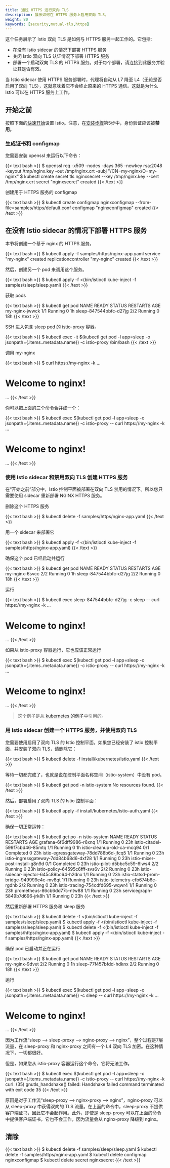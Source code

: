 ```yaml
---
title: 通过 HTTPS 进行双向 TLS
description: 展示如何在 HTTPS 服务上启用双向 TLS。
weight: 80
keywords: [security,mutual-tls,https]
---
```


这个任务展示了 Istio 双向 TLS 是如何与 HTTPS 服务一起工作的。它包括:

* 在没有 Istio sidecar 的情况下部署 HTTPS 服务
* 关闭 Istio 双向 TLS 认证情况下部署 HTTPS 服务
* 部署一个启动双向 TLS 的 HTTPS 服务。对于每个部署，请连接到此服务并验证其是否有效。

当 Istio sidecar 使用 HTTPS 服务部署时，代理将自动从 L7 降至 L4（无论是否启用了双向 TLS），这就意味着它不会终止原来的 HTTPS 通信。这就是为什么 Istio 可以在 HTTPS 服务上工作。

## 开始之前

按照下面的[快速开始](/docs/setup/kubernetes/quick-start/)设置 Istio。注意，在[安装步骤](/docs/setup/kubernetes/quick-start/#installation-steps)第5步中，身份验证应该被**禁用**。

### 生成证书和 configmap

您需要安装 openssl 来运行以下命令：

{{< text bash >}}
$ openssl req -x509 -nodes -days 365 -newkey rsa:2048 -keyout /tmp/nginx.key -out /tmp/nginx.crt -subj "/CN=my-nginx/O=my-nginx"
$ kubectl create secret tls nginxsecret --key /tmp/nginx.key --cert /tmp/nginx.crt
secret "nginxsecret" created
{{< /text >}}

创建用于 HTTPS 服务的 configmap

{{< text bash >}}
$ kubectl create configmap nginxconfigmap --from-file=samples/https/default.conf
configmap "nginxconfigmap" created
{{< /text >}}

## 在没有 Istio sidecar 的情况下部署 HTTPS 服务

本节将创建一个基于 nginx 的 HTTPS 服务。

{{< text bash >}}
$ kubectl apply -f samples/https/nginx-app.yaml
service "my-nginx" created
replicationcontroller "my-nginx" created
{{< /text >}}

然后，创建另一个 pod 来调用这个服务。

{{< text bash >}}
$ kubectl apply -f <(bin/istioctl kube-inject -f samples/sleep/sleep.yaml)
{{< /text >}}

获取 pods

{{< text bash >}}
$ kubectl get pod
NAME                              READY     STATUS    RESTARTS   AGE
my-nginx-jwwck                    1/1       Running   0          1h
sleep-847544bbfc-d27jg            2/2       Running   0          18h
{{< /text >}}

SSH 进入包含 sleep pod 的 istio-proxy 容器。

{{< text bash >}}
$ kubectl exec -it $(kubectl get pod -l app=sleep -o jsonpath={.items..metadata.name}) -c istio-proxy /bin/bash
{{< /text >}}

调用 my-nginx

{{< text bash >}}
$ curl https://my-nginx -k
...
<h1>Welcome to nginx!</h1>
...
{{< /text >}}

你可以把上面的三个命令合并成一个：

{{< text bash >}}
$ kubectl exec $(kubectl get pod -l app=sleep -o jsonpath={.items..metadata.name}) -c istio-proxy -- curl https://my-nginx -k
...
<h1>Welcome to nginx!</h1>
...
{{< /text >}}

### 使用 Istio sidecar 和禁用双向 TLS 创建 HTTPS 服务

在“开始之前”部分中，Istio 控制平面被部署在双向 TLS 禁用的情况下。所以您只需要使用 sidecar 重新部署 NGINX HTTPS 服务。

删除这个 HTTPS 服务

{{< text bash >}}
$ kubectl delete -f samples/https/nginx-app.yaml
{{< /text >}}

用一个 sidecar 来部署它

{{< text bash >}}
$ kubectl apply -f <(bin/istioctl kube-inject -f samples/https/nginx-app.yaml)
{{< /text >}}

确保这个 pod 已经启动并运行

{{< text bash >}}
$ kubectl get pod
NAME                              READY     STATUS    RESTARTS   AGE
my-nginx-6svcc                    2/2       Running   0          1h
sleep-847544bbfc-d27jg            2/2       Running   0          18h
{{< /text >}}

运行

{{< text bash >}}
$ kubectl exec sleep-847544bbfc-d27jg -c sleep -- curl https://my-nginx -k
...
<h1>Welcome to nginx!</h1>
...
{{< /text >}}

如果从 istio-proxy 容器运行，它也应该正常运行

{{< text bash >}}
$ kubectl exec $(kubectl get pod -l app=sleep -o jsonpath={.items..metadata.name}) -c istio-proxy -- curl https://my-nginx -k
...
<h1>Welcome to nginx!</h1>
...
{{< /text >}}

> 这个例子是从 [kubernetes 的例子](https://github.com/kubernetes/examples/blob/master/staging/https-nginx/README.md)中引用的。

### 用 Istio sidecar 创建一个 HTTPS 服务，并使用双向 TLS

您需要使用启用了双向 TLS 的 Istio 控制平面。如果您已经安装了 istio 控制平面，并安装了双向 TLS，请删除它：

{{< text bash >}}
$ kubectl delete -f install/kubernetes/istio.yaml
{{< /text >}}

等待一切都完成了，也就是说在控制平面名称空间（istio-system）中没有 pod。

{{< text bash >}}
$ kubectl get pod -n istio-system
No resources found.
{{< /text >}}

然后，部署启用了双向 TLS 的 Istio 控制平面：

{{< text bash >}}
$ kubectl apply -f install/kubernetes/istio-auth.yaml
{{< /text >}}

确保一切正常运转：

{{< text bash >}}
$ kubectl get po -n istio-system
NAME                                       READY     STATUS      RESTARTS   AGE
grafana-6f6dff9986-r6xnq                   1/1       Running     0          23h
istio-citadel-599f7cbd46-85mtq             1/1       Running     0          1h
istio-cleanup-old-ca-mcq94                 0/1       Completed   0          23h
istio-egressgateway-78dd788b6d-jfcq5       1/1       Running     0          23h
istio-ingressgateway-7dd84b68d6-dxf28      1/1       Running     0          23h
istio-mixer-post-install-g8n9d             0/1       Completed   0          23h
istio-pilot-d5bbc5c59-6lws4                2/2       Running     0          23h
istio-policy-64595c6fff-svs6v              2/2       Running     0          23h
istio-sidecar-injector-645c89bc64-h2dnx    1/1       Running     0          23h
istio-statsd-prom-bridge-949999c4c-mv8qt   1/1       Running     0          23h
istio-telemetry-cfb674b6c-rgdhb            2/2       Running     0          23h
istio-tracing-754cdfd695-wqwr4             1/1       Running     0          23h
prometheus-86cb6dd77c-ntw88                1/1       Running     0          23h
servicegraph-5849b7d696-jrk8h              1/1       Running     0          23h
{{< /text >}}

然后重新部署 HTTPS 服务和 sleep 服务

{{< text bash >}}
$ kubectl delete -f <(bin/istioctl kube-inject -f samples/sleep/sleep.yaml)
$ kubectl apply -f <(bin/istioctl kube-inject -f samples/sleep/sleep.yaml)
$ kubectl delete -f <(bin/istioctl kube-inject -f samples/https/nginx-app.yaml)
$ kubectl apply -f <(bin/istioctl kube-inject -f samples/https/nginx-app.yaml)
{{< /text >}}

确保 pod 已启动并正在运行

{{< text bash >}}
$ kubectl get pod
NAME                              READY     STATUS    RESTARTS   AGE
my-nginx-9dvet                    2/2       Running   0          1h
sleep-77f457bfdd-hdknx            2/2       Running   0          18h
{{< /text >}}

运行

{{< text bash >}}
$ kubectl exec $(kubectl get pod -l app=sleep -o jsonpath={.items..metadata.name}) -c sleep -- curl https://my-nginx -k
...
<h1>Welcome to nginx!</h1>
...
{{< /text >}}

因为工作流“sleep --> sleep-proxy --> nginx-proxy --> nginx”，整个过程是7层流量，在 sleep-proxy 和 nginx-proxy 之间有一个 L4 双向 TLS 加密。在这种情况下，一切都很好。

但是，如果您从 istio-proxy 容器运行这个命令，它将无法工作。

{{< text bash >}}
$ kubectl exec $(kubectl get pod -l app=sleep -o jsonpath={.items..metadata.name}) -c istio-proxy -- curl https://my-nginx -k
curl: (35) gnutls_handshake() failed: Handshake failed
command terminated with exit code 35
{{< /text >}}

原因是对于工作流“sleep-proxy --> nginx-proxy --> nginx”，nginx-proxy 可以从 sleep-proxy 中获得双向的 TLS 流量。在上面的命令中，sleep-proxy 不提供客户端证书，因此它不会起作用。此外，即使是 sleep-proxy 可以在上面的命令中提供客户端证书，它也不会工作，因为流量会从 nginx-proxy 降级到 nginx。

## 清除

{{< text bash >}}
$ kubectl delete -f samples/sleep/sleep.yaml
$ kubectl delete -f samples/https/nginx-app.yaml
$ kubectl delete configmap nginxconfigmap
$ kubectl delete secret nginxsecret
{{< /text >}}

